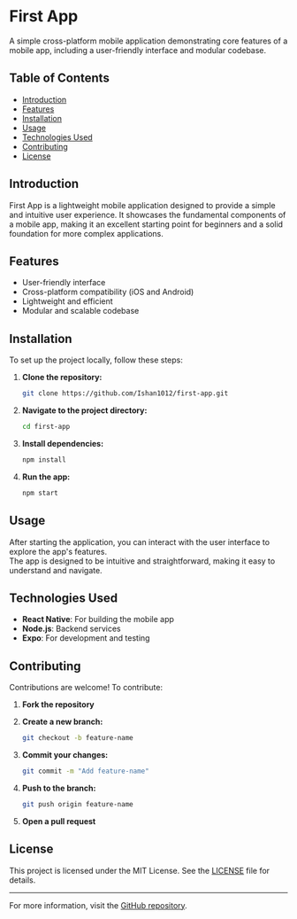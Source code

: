 # First App

A simple cross-platform mobile application demonstrating core features of a mobile app, including a user-friendly interface and modular codebase.

## Table of Contents

- [Introduction](#introduction)
- [Features](#features)
- [Installation](#installation)
- [Usage](#usage)
- [Technologies Used](#technologies-used)
- [Contributing](#contributing)
- [License](#license)

## Introduction

First App is a lightweight mobile application designed to provide a simple and intuitive user experience. It showcases the fundamental components of a mobile app, making it an excellent starting point for beginners and a solid foundation for more complex applications.

## Features

- User-friendly interface  
- Cross-platform compatibility (iOS and Android)  
- Lightweight and efficient  
- Modular and scalable codebase

## Installation

To set up the project locally, follow these steps:

1. **Clone the repository:**

   ```bash
   git clone https://github.com/Ishan1012/first-app.git
   ```

2. **Navigate to the project directory:**

   ```bash
   cd first-app
   ```

3. **Install dependencies:**

   ```bash
   npm install
   ```

4. **Run the app:**

   ```bash
   npm start
   ```

## Usage

After starting the application, you can interact with the user interface to explore the app's features.  
The app is designed to be intuitive and straightforward, making it easy to understand and navigate.

## Technologies Used

- **React Native**: For building the mobile app  
- **Node.js**: Backend services  
- **Expo**: For development and testing

## Contributing

Contributions are welcome! To contribute:

1. **Fork the repository**
2. **Create a new branch:**

   ```bash
   git checkout -b feature-name
   ```

3. **Commit your changes:**

   ```bash
   git commit -m "Add feature-name"
   ```

4. **Push to the branch:**

   ```bash
   git push origin feature-name
   ```

5. **Open a pull request**

## License

This project is licensed under the MIT License. See the [LICENSE](LICENSE) file for details.

---

For more information, visit the [GitHub repository](https://github.com/Ishan1012/first-app).
